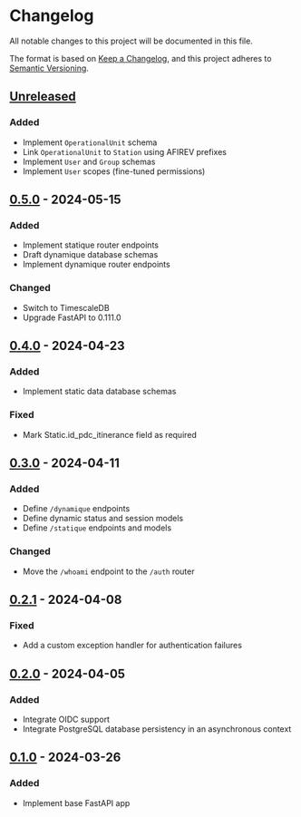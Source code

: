 # Changelog

All notable changes to this project will be documented in this file.

The format is based on [Keep a Changelog](https://keepachangelog.com/en/1.1.0/),
and this project adheres to
[Semantic Versioning](https://semver.org/spec/v2.0.0.html).

## [Unreleased]

### Added

- Implement `OperationalUnit` schema
- Link `OperationalUnit` to `Station` using AFIREV prefixes
- Implement `User` and `Group` schemas
- Implement `User` scopes (fine-tuned permissions)

## [0.5.0] - 2024-05-15

### Added

- Implement statique router endpoints
- Draft dynamique database schemas
- Implement dynamique router endpoints

### Changed

- Switch to TimescaleDB
- Upgrade FastAPI to 0.111.0

## [0.4.0] - 2024-04-23

### Added

- Implement static data database schemas

### Fixed

- Mark Static.id_pdc_itinerance field as required

## [0.3.0] - 2024-04-11

### Added

- Define `/dynamique` endpoints
- Define dynamic status and session models
- Define `/statique` endpoints and models

### Changed

- Move the `/whoami` endpoint to the `/auth` router

## [0.2.1] - 2024-04-08

### Fixed

- Add a custom exception handler for authentication failures

## [0.2.0] - 2024-04-05

### Added

- Integrate OIDC support
- Integrate PostgreSQL database persistency in an asynchronous context

## [0.1.0] - 2024-03-26

### Added

- Implement base FastAPI app

[unreleased]: https://github.com/MTES-MCT/qualicharge/compare/v0.5.0...main
[0.5.0]: https://github.com/MTES-MCT/qualicharge/compare/v0.4.0...v0.5.0
[0.4.0]: https://github.com/MTES-MCT/qualicharge/compare/v0.3.0...v0.4.0
[0.3.0]: https://github.com/MTES-MCT/qualicharge/compare/v0.2.1...v0.3.0
[0.2.1]: https://github.com/MTES-MCT/qualicharge/compare/v0.2.0...v0.2.1
[0.2.0]: https://github.com/MTES-MCT/qualicharge/compare/v0.1.0...v0.2.0
[0.1.0]: https://github.com/MTES-MCT/qualicharge/compare/dc6a9e2...v0.1.0
